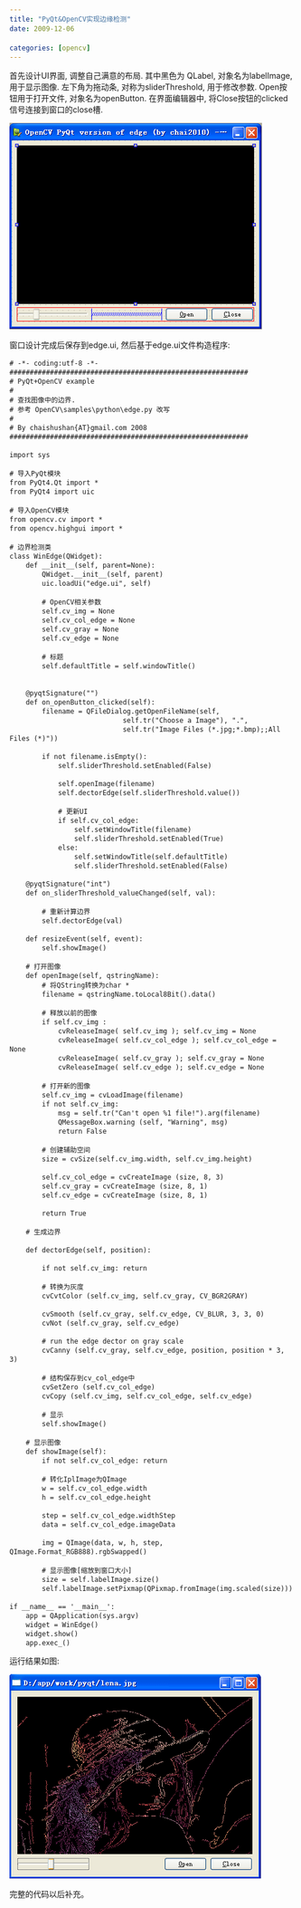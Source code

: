 ```yaml
---
title: "PyQt&OpenCV实现边缘检测"
date: 2009-12-06

categories: [opencv]
---
```


首先设计UI界面, 调整自己满意的布局.
其中黑色为 QLabel, 对象名为labelImage, 用于显示图像. 左下角为拖动条, 对称为sliderThreshold, 用于修改参数.
Open按钮用于打开文件, 对象名为openButton.
在界面编辑器中, 将Close按钮的clicked信号连接到窗口的close槽.


![](/images/pyqt-opencv-edge/pyqt-opencv-edge-01.jpg)


窗口设计完成后保存到edge.ui, 然后基于edge.ui文件构造程序:

	# -*- coding:utf-8 -*-
	###########################################################
	# PyQt+OpenCV example
	#
	# 查找图像中的边界.
	# 参考 OpenCV\samples\python\edge.py 改写
	#
	# By chaishushan{AT}gmail.com 2008
	###########################################################

	import sys

	# 导入PyQt模块
	from PyQt4.Qt import *
	from PyQt4 import uic

	# 导入OpenCV模块
	from opencv.cv import *
	from opencv.highgui import *

	# 边界检测类
	class WinEdge(QWidget):
		def __init__(self, parent=None):
			QWidget.__init__(self, parent)
			uic.loadUi("edge.ui", self)

			# OpenCV相关参数
			self.cv_img = None
			self.cv_col_edge = None
			self.cv_gray = None
			self.cv_edge = None

			# 标题
			self.defaultTitle = self.windowTitle()


		@pyqtSignature("")
		def on_openButton_clicked(self):
			filename = QFileDialog.getOpenFileName(self,
								self.tr("Choose a Image"), ".",
								self.tr("Image Files (*.jpg;*.bmp);;All Files (*)"))

			if not filename.isEmpty():
				self.sliderThreshold.setEnabled(False)

				self.openImage(filename)
				self.dectorEdge(self.sliderThreshold.value())

				# 更新UI
				if self.cv_col_edge:
					self.setWindowTitle(filename)
					self.sliderThreshold.setEnabled(True)
				else:
					self.setWindowTitle(self.defaultTitle)
					self.sliderThreshold.setEnabled(False)

		@pyqtSignature("int")
		def on_sliderThreshold_valueChanged(self, val):

			# 重新计算边界
			self.dectorEdge(val)

		def resizeEvent(self, event):
			self.showImage()

		# 打开图像
		def openImage(self, qstringName):
			# 将QString转换为char *
			filename = qstringName.toLocal8Bit().data()

			# 释放以前的图像
			if self.cv_img :
				cvReleaseImage( self.cv_img ); self.cv_img = None
				cvReleaseImage( self.cv_col_edge ); self.cv_col_edge = None
				cvReleaseImage( self.cv_gray ); self.cv_gray = None
				cvReleaseImage( self.cv_edge ); self.cv_edge = None

			# 打开新的图像
			self.cv_img = cvLoadImage(filename)
			if not self.cv_img:
				msg = self.tr("Can't open %1 file!").arg(filename)
				QMessageBox.warning (self, "Warning", msg)
				return False

			# 创建辅助空间
			size = cvSize(self.cv_img.width, self.cv_img.height)

			self.cv_col_edge = cvCreateImage (size, 8, 3)
			self.cv_gray = cvCreateImage (size, 8, 1)
			self.cv_edge = cvCreateImage (size, 8, 1)

			return True

		# 生成边界

		def dectorEdge(self, position):

			if not self.cv_img: return

			# 转换为灰度
			cvCvtColor (self.cv_img, self.cv_gray, CV_BGR2GRAY)

			cvSmooth (self.cv_gray, self.cv_edge, CV_BLUR, 3, 3, 0)
			cvNot (self.cv_gray, self.cv_edge)

			# run the edge dector on gray scale
			cvCanny (self.cv_gray, self.cv_edge, position, position * 3, 3)

			# 结构保存到cv_col_edge中
			cvSetZero (self.cv_col_edge)
			cvCopy (self.cv_img, self.cv_col_edge, self.cv_edge)

			# 显示
			self.showImage()

		# 显示图像
		def showImage(self):
			if not self.cv_col_edge: return

			# 转化IplImage为QImage
			w = self.cv_col_edge.width
			h = self.cv_col_edge.height

			step = self.cv_col_edge.widthStep
			data = self.cv_col_edge.imageData

			img = QImage(data, w, h, step, QImage.Format_RGB888).rgbSwapped()

			# 显示图像[缩放到窗口大小]
			size = self.labelImage.size()
			self.labelImage.setPixmap(QPixmap.fromImage(img.scaled(size)))

	if __name__ == '__main__':
		app = QApplication(sys.argv)
		widget = WinEdge()
		widget.show()
		app.exec_()


运行结果如图:

![](/images/pyqt-opencv-edge/pyqt-opencv-edge-02.jpg)

完整的代码以后补充。

